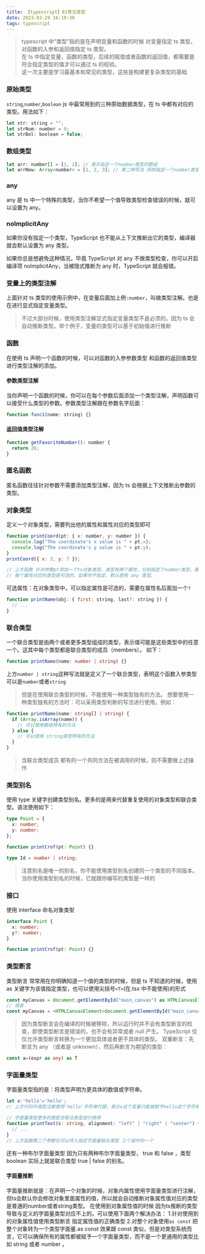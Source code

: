 ```yaml
---
title: 【typescript】01常见类型
date: 2023-03-28 16:19:30
tags: typescript
---
```


> typescript 中“类型”指的是在声明变量和函数的时候 对变量指定 ts 类型，对函数的入参和返回值指定 ts 类型。<br>
> 在 ts 中指定变量，函数的类型，后续的赋值或者函数的返回值，都需要是符合指定类型的值才可以通过 ts 的校验。<br>
> 这一次主要是学习最基本和常见的类型，这些是构建更复杂类型的基础

### 原始类型

`string`,`number`,`boolean`
js 中最常用到的三种原始数据类型，在 ts 中都有对应的类型。用法如下：

```javascript
let str: string = "";
let strNum: number = 0;
let strBol: boolean = false;
```

### 数组类型

```javascript
let arr: number[] = [1, 2]; // 表示指定一个number类型的数组
let arrNew: Array<number> = [1, 2, 3]; // 第二种写法 同样指定一个number类型的数组
```

### any

any 是 ts 中一个特殊的类型，当你不希望一个值导致类型检查错误的时候，就可以设置为 any。

### noImplicitAny

如果你没有指定一个类型，TypeScript 也不能从上下文推断出它的类型，编译器就会默认设置为 any 类型。

如果你总是想避免这种情况，毕竟 TypeScript 对 any 不做类型检查，你可以开启编译项 noImplicitAny，当被隐式推断为 any 时，TypeScript 就会报错。

### 变量上的类型注解

上面针对 ts 类型的使用示例中，在变量后面加上例`:number`，叫做类型注解。也是在进行显式指定变量类型。

> 不过大部分时候，使用类型注解显式指定变量类型不是必须的。因为 ts 会自动推断类型。举个例子，变量的类型可以基于初始值进行推断

### 函数

在使用 ts 声明一个函数的时候，可以对函数的入参参数类型 和函数的返回值类型 进行类型注解的添加。

#### 参数类型注解

当你声明一个函数的时候，你可以在每个参数后面添加一个类型注解，声明函数可以接受什么类型的参数。参数类型注解跟在参数名字后面：

```javascript
function func1(name: string) {}
```

#### 返回值类型注解

```javascript
function getFavoriteNumber(): number {
  return 26;
}
```

### 匿名函数

匿名函数往往针对参数不需要添加类型注解，因为 ts 会根据上下文推断出参数的类型。

### 对象类型

定义一个对象类型，需要列出他的属性和属性对应的类型即可

```javascript
function printCoord(pt: { x: number, y: number }) {
  console.log("The coordinate's x value is " + pt.x);
  console.log("The coordinate's y value is " + pt.y);
}
printCoord({ x: 3, y: 7 });

// 上方函数 针对参数pt添加一个ts对象类型，类型有两个属性，分别指定了number类型，属性之前可以使用`,`或者`;`分割。最后一个属性可加可不加。
// 每个属性对应的类型是可选的，如果你不指定，默认使用 any 类型。
```

可选属性：在对象类型中，可以指定属性是可选的，需要在属性名后面加一个`?`

```javascript
function printName(obj: { first: string, last?: string }) {
  // ...
}
```

### 联合类型

一个联合类型是由两个或者更多类型组成的类型，表示值可能是这些类型中的任意一个。这其中每个类型都是联合类型的成员（members）。
如下：

```typescript
function printName(name: number | string) {}
```

上方`number | string`这种写法就是定义了一个联合类型，表明这个函数入参类型可以是`number`或者`string`

> 但是在使用联合类型的时候，不能使用一种类型独有的方法。
> 想要使用一种类型独有的方法时：可以采用类型判断的写法进行使用。例如：

```typescript
function printName(name: string[] | string) {
  if (Array.isArray(name)) {
    // 可以使用数组特有的方法
  } else {
    // 可以使用 string类型特有的方法
  }
}
```

> 当联合类型成员 都有的一个共同方法在被调用的时候，则不需要做上述操作

### 类型别名

使用 type 关键字创建类型别名。更多的是用来代替重复使用的对象类型和联合类型。语法使用如下：

```typescript
type Point = {
  x: number;
  y: number;
};

function printCrof(pt: Point) {}

type Id = number | string;
```

> 注意别名是唯一的别名，你不能使用类型别名创建同一个类型的不同版本。当你使用类型别名的时候，它就跟你编写的类型是一样的

### 接口

使用 interface 命名对象类型

```typescript
interface Point {
  x: number;
  y?: number;
}

function printCrof(pt: Point) {}
```

### 类型断言

类型断言 常常用在你明确知道一个值的类型的时候，但是 ts 不知道的时候，使用 as 关键字为该值指定类型，也可以使用尖括号`<T>`(在.tsx 中不能使用)的形式

```typescript
const myCanvas = document.getElementById("main_canvas") as HTMLCanvasElement;
// 或者
const myCanvas = <HTMLCanvasElement>document.getElementById("main_canvas");
```

> 因为类型断言会在编译的时候被移除，所以运行时并不会有类型断言的检查，即使类型断言是错误的，也不会有异常或者 null 产生。
TypeScript 仅仅允许类型断言转换为一个更加具体或者更不具体的类型。
双重断言：先断言为 any （或者是 unknown），然后再断言为期望的类型：

```typescript
const a=(expr as any) as T
```

### 字面量类型

字面量类型指的是：将类型声明为更具体的数值或字符串。

```typescript
let x:'hello'='hello';
// 上方代码中类型注解使用'hello'字符串代替。表示x这个变量只能被赋予hello这个字符串才可以

// 字面量类型更多的是配合联合类型进行使用
function printText(s: string, alignment: "left" | "right" | "center") {
  // ...
}
// 上方函数第二个参数仅可以传入指定字面量联合类型 三个值中的一个
```

还有一种布尔字面量类型 因为只有两种布尔字面量类型， true 和 false ，类型 boolean 实际上就是联合类型 true | false 的别名。

#### 字面量推断

字面量推断就是：在声明一个对象的时候，对象内属性使用字面量类型进行注解，但ts会默认你会修改对象里面属性的值，所以就会自动推断对象属性值对应的类型是普通的number或者string类型。
在使用到对象属性值的时候 因为ts推断的类型导致与定义的字面量类型对应不上的。可以使用下面两个解决办法：
1.针对使用到的对象属性值使用类型断言 指定属性值的正确类型
2.对整个对象使用`as const` 把整个对象转为一个类型字面量.as const 效果跟 const 类似，但是对类型系统而言，它可以确保所有的属性都被赋予一个字面量类型，而不是一个更通用的类型比如 string 或者 number 。

